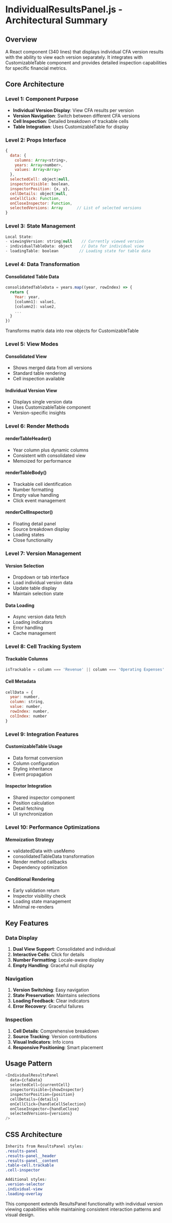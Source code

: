 # IndividualResultsPanel.js - Architectural Summary

## Overview
A React component (340 lines) that displays individual CFA version results with the ability to view each version separately. It integrates with CustomizableTable component and provides detailed inspection capabilities for specific financial metrics.

## Core Architecture

### Level 1: Component Purpose
- **Individual Version Display**: View CFA results per version
- **Version Navigation**: Switch between different CFA versions
- **Cell Inspection**: Detailed breakdown of trackable cells
- **Table Integration**: Uses CustomizableTable for display

### Level 2: Props Interface
```javascript
{
  data: {
    columns: Array<string>,
    years: Array<number>,
    values: Array<Array>
  },
  selectedCell: object|null,
  inspectorVisible: boolean,
  inspectorPosition: {x, y},
  cellDetails: object|null,
  onCellClick: Function,
  onCloseInspector: Function,
  selectedVersions: Array      // List of selected versions
}
```

### Level 3: State Management
```javascript
Local State:
- viewingVersion: string|null    // Currently viewed version
- individualTableData: object    // Data for individual view
- loadingTable: boolean         // Loading state for table data
```

### Level 4: Data Transformation

#### Consolidated Table Data
```javascript
consolidatedTableData = years.map((year, rowIndex) => {
  return {
    Year: year,
    [column1]: value1,
    [column2]: value2,
    ...
  }
})
```
Transforms matrix data into row objects for CustomizableTable

### Level 5: View Modes

#### Consolidated View
- Shows merged data from all versions
- Standard table rendering
- Cell inspection available

#### Individual Version View
- Displays single version data
- Uses CustomizableTable component
- Version-specific insights

### Level 6: Render Methods

#### renderTableHeader()
- Year column plus dynamic columns
- Consistent with consolidated view
- Memoized for performance

#### renderTableBody()
- Trackable cell identification
- Number formatting
- Empty value handling
- Click event management

#### renderCellInspector()
- Floating detail panel
- Source breakdown display
- Loading states
- Close functionality

### Level 7: Version Management

#### Version Selection
- Dropdown or tab interface
- Load individual version data
- Update table display
- Maintain selection state

#### Data Loading
- Async version data fetch
- Loading indicators
- Error handling
- Cache management

### Level 8: Cell Tracking System

#### Trackable Columns
```javascript
isTrackable = column === 'Revenue' || column === 'Operating Expenses'
```

#### Cell Metadata
```javascript
cellData = {
  year: number,
  column: string,
  value: number,
  rowIndex: number,
  colIndex: number
}
```

### Level 9: Integration Features

#### CustomizableTable Usage
- Data format conversion
- Column configuration
- Styling inheritance
- Event propagation

#### Inspector Integration
- Shared inspector component
- Position calculation
- Detail fetching
- UI synchronization

### Level 10: Performance Optimizations

#### Memoization Strategy
- validatedData with useMemo
- consolidatedTableData transformation
- Render method callbacks
- Dependency optimization

#### Conditional Rendering
- Early validation return
- Inspector visibility check
- Loading state management
- Minimal re-renders

## Key Features

### Data Display
1. **Dual View Support**: Consolidated and individual
2. **Interactive Cells**: Click for details
3. **Number Formatting**: Locale-aware display
4. **Empty Handling**: Graceful null display

### Navigation
1. **Version Switching**: Easy navigation
2. **State Preservation**: Maintains selections
3. **Loading Feedback**: Clear indicators
4. **Error Recovery**: Graceful failures

### Inspection
1. **Cell Details**: Comprehensive breakdown
2. **Source Tracking**: Version contributions
3. **Visual Indicators**: Info icons
4. **Responsive Positioning**: Smart placement

## Usage Pattern
```javascript
<IndividualResultsPanel
  data={cfaData}
  selectedCell={currentCell}
  inspectorVisible={showInspector}
  inspectorPosition={position}
  cellDetails={details}
  onCellClick={handleCellSelection}
  onCloseInspector={handleClose}
  selectedVersions={versions}
/>
```

## CSS Architecture
```css
Inherits from ResultsPanel styles:
.results-panel
.results-panel__header
.results-panel__content
.table-cell.trackable
.cell-inspector

Additional styles:
.version-selector
.individual-view
.loading-overlay
```

This component extends ResultsPanel functionality with individual version viewing capabilities while maintaining consistent interaction patterns and visual design.